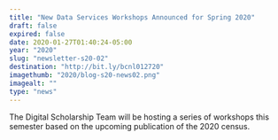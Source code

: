```yaml
---
title: "New Data Services Workshops Announced for Spring 2020"
draft: false
expired: false
date: 2020-01-27T01:40:24-05:00
year: "2020"
slug: "newsletter-s20-02"
destination: "http://bit.ly/bcnl012720"
imagethumb: "2020/blog-s20-news02.png"
imagealt: ""
type: "news"
---
```


The Digital Scholarship Team will be hosting a series of workshops this semester based on the upcoming publication of the 2020 census. 